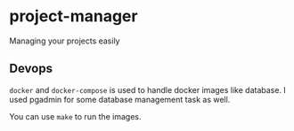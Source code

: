 # project-manager

Managing your projects easily


## Devops

`docker` and `docker-compose` is used to handle docker images like database. I used pgadmin for some database management task as well.

You can use `make` to run the images.

